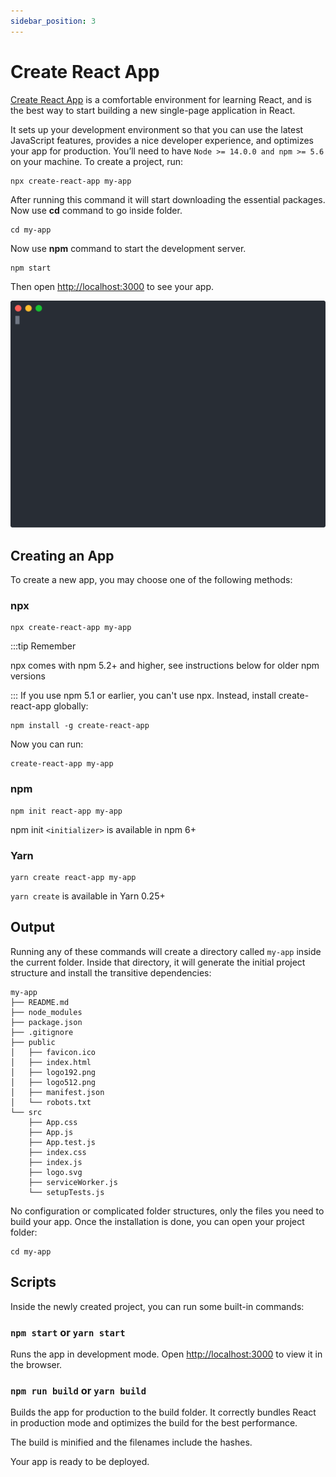 ```yaml
---
sidebar_position: 3
---
```

# Create React App

[Create React App](https://github.com/facebook/create-react-app) is a comfortable environment for learning React, and is the best way to start building a new single-page application in React.

It sets up your development environment so that you can use the latest JavaScript features, provides a nice developer experience, and optimizes your app for production. You’ll need to have `Node >= 14.0.0 and npm >= 5.6` on your machine. To create a project, run:

```
npx create-react-app my-app
```

After running this command it will start downloading the essential packages. Now use **cd** command to go inside folder.

```
cd my-app
```

Now use **npm** command to start the development server.
```
npm start
```

Then open [http://localhost:3000](http://localhost:3000) to see your app.

![create-react-app!](../../static/img/gif1.svg)


## Creating an App
To create a new app, you may choose one of the following methods:

### npx
```
npx create-react-app my-app
```
:::tip Remember

npx comes with npm 5.2+ and higher, see instructions below for older npm versions

:::
If you use npm 5.1 or earlier, you can't use npx. Instead, install create-react-app globally:
```
npm install -g create-react-app
```
Now you can run:
```
create-react-app my-app
```

### npm
```
npm init react-app my-app
```
npm init `<initializer>` is available in npm 6+

### Yarn
```
yarn create react-app my-app
```
`yarn create` is available in Yarn 0.25+

## Output
Running any of these commands will create a directory called `my-app` inside the current folder. Inside that directory, it will generate the initial project structure and install the transitive dependencies:

```
my-app
├── README.md
├── node_modules
├── package.json
├── .gitignore
├── public
│   ├── favicon.ico
│   ├── index.html
│   ├── logo192.png
│   ├── logo512.png
│   ├── manifest.json
│   └── robots.txt
└── src
    ├── App.css
    ├── App.js
    ├── App.test.js
    ├── index.css
    ├── index.js
    ├── logo.svg
    ├── serviceWorker.js
    └── setupTests.js
```

No configuration or complicated folder structures, only the files you need to build your app. Once the installation is done, you can open your project folder:
```
cd my-app
```

## Scripts
Inside the newly created project, you can run some built-in commands:

### `npm start` or `yarn start`
Runs the app in development mode. Open [http://localhost:3000](http://localhost:3000) to view it in the browser.

### `npm run build` or `yarn build`
Builds the app for production to the build folder. It correctly bundles React in production mode and optimizes the build for the best performance.

The build is minified and the filenames include the hashes.

Your app is ready to be deployed.